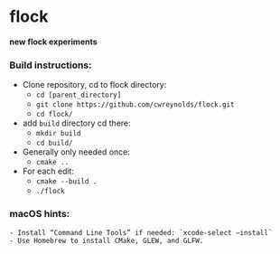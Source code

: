 # flock

**new flock experiments**

### Build instructions:
- Clone repository, cd to flock directory:
    - `cd [parent_directory]`
    - `git clone https://github.com/cwreynolds/flock.git`
    - `cd flock/`
- add `build` directory cd there:
    - `mkdir build`
    - `cd build/`
- Generally only needed once:
    - `cmake ..`
- For each edit:
    - `cmake --build .`
    - `./flock`

### macOS hints:
    - Install “Command Line Tools” if needed: `xcode-select –install`
    - Use Homebrew to install CMake, GLEW, and GLFW.
